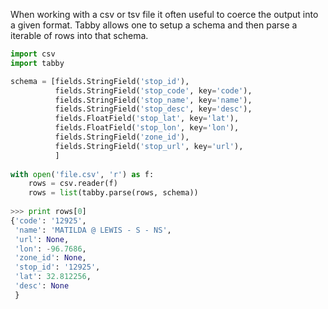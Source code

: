 When working with a csv or tsv file it often useful to coerce the output into a given format. 
Tabby allows one to setup a schema and then parse a iterable of rows into that schema.

```python
import csv
import tabby

schema = [fields.StringField('stop_id'),
          fields.StringField('stop_code', key='code'),
          fields.StringField('stop_name', key='name'),
          fields.StringField('stop_desc', key='desc'),
          fields.FloatField('stop_lat', key='lat'),
          fields.FloatField('stop_lon', key='lon'),
          fields.StringField('zone_id'),
          fields.StringField('stop_url', key='url'),
          ]
                
with open('file.csv', 'r') as f:
    rows = csv.reader(f)
    rows = list(tabby.parse(rows, schema))
      
>>> print rows[0]
{'code': '12925', 
 'name': 'MATILDA @ LEWIS - S - NS',
 'url': None,
 'lon': -96.7686,
 'zone_id': None,
 'stop_id': '12925', 
 'lat': 32.812256, 
 'desc': None
 }
```                